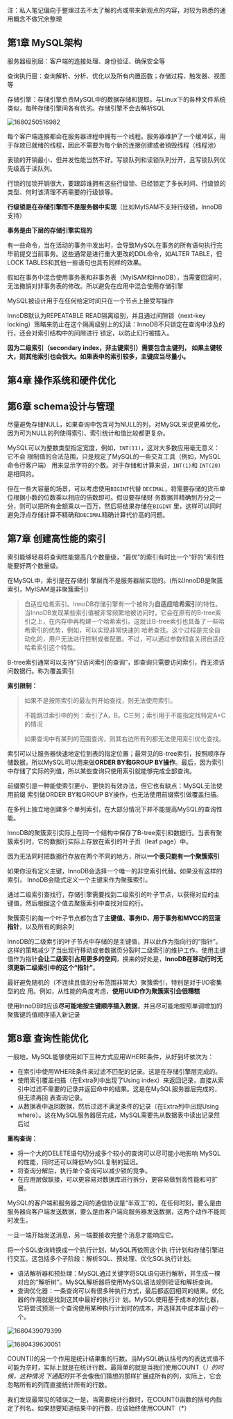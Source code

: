 注：私人笔记偏向于整理过去不太了解的点或带来新观点的内容，对较为熟悉的通用概念不做冗余整理

## 第1章 MySQL架构

服务器级别层：客户端的连接处理、身份验证、确保安全等

查询执行层：查询解析、分析、优化以及所有内置函数；存储过程、触发器、视图等

存储引擎：存储引擎负责MySQL中的数据存储和提取。与Linux下的各种文件系统类似，每种存储引擎间各有优劣。存储引擎不会去解析SQL

![1680250516982](image/高性能MySQL第四版/1680250516982.png)

每个客户端连接都会在服务器进程中拥有一个线程。服务器维护了一个缓冲区，用于存放已就绪的线程，因此不需要为每个新的连接创建或者销毁线程（线程池）

表锁的开销最小，但并发性能当然不好。写锁队列和读锁队列分开，且写锁队列优先级高于读队列。

行锁的加锁开销很大，要跟踪谁拥有这些行级锁、已经锁定了多长时间、行级锁的类型、何时该清理不再需要的行级锁等。

**行级锁是在存储引擎而不是服务器中实现**（比如MyISAM不支持行级锁，InnoDB支持）

**事务是由下层的存储引擎实现的**

有一些命令，当在活动的事务中发出时，会导致MySQL在事务的所有语句执行完毕前提交当前事务。这些通常是进行重大更改的DDL命令，如ALTER TABLE，但LOCK TABLES和其他一些语句也具有同样的效果。

假如在事务中混合使用事务表和非事务表（MyISAM和InnoDB），当需要回滚时，无法撤销对非事务表的修改。所以避免在应用中混合使用存储引擎

MySQL被设计用于在任何给定时间只在一个节点上接受写操作

InnoDB默认为REPEATABLE READ隔离级别，并且通过间隙锁（next-key locking）策略来防止在这个隔离级别上的幻读：InnoDB不只锁定在查询中涉及的行，还会对索引结构中的间隙进行 锁定，以防止幻行被插入。

**因为二级索引（secondary index，非主键索引）需要包含主键列， 如果主键较大，则其他索引也会很大。如果表中的索引较多，主键应当尽量小。**

## 第4章 操作系统和硬件优化


## 第6章 schema设计与管理

尽量避免存储NULL，如果查询中包含可为NULL的列，对MySQL来说更难优化，因为可为NULL的列使得索引、索引统计和值比较都更复杂。

MySQL可以为整数类型指定宽度，例如，`INT(11)`，这对大多数应用毫无意义：它不会 限制值的合法范围，只是规定了MySQL的一些交互工具（例如，MySQL命令行客户端） 用来显示字符的个数。对于存储和计算来说，`INT(1)`和 `INT(20)`是相同的。

但在一些大容量的场景，可以考虑使用`BIGINT`代替 `DECIMAL`，将需要存储的货币单位根据小数的位数乘以相应的倍数即可。假设要存储财 务数据并精确到万分之一分，则可以把所有金额乘以一百万，然后将结果存储在`BIGINT` 里，这样可以同时避免浮点存储计算不精确和`DECIMAL`精确计算代价高的问题。

## 第7章 创建高性能的索引

索引能够轻易将查询性能提高几个数量级，“最优”的索引有时比一个“好的”索引性能要好两个数量级。

在MySQL中，索引是在存储引 擎层而不是服务器层实现的。(所以InnoDB是聚簇索引，MyISAM是非聚簇索引)

> 自适应哈希索引。InnoDB存储引擎有一个被称为**自适应哈希索引**的特性。当InnoDB发现某些索引值被非常频繁地被访问时，它会在原有的B-tree索引之上，在内存中再构建一个哈希索引。这就让B-tree索引也具备了一些哈希索引的优势，例如，可以实现非常快速的 哈希查找。这个过程是完全自动化的，用户无法进行控制或者配置。不过，可以通过参数彻底关闭自适应哈希索引这个特性。

B-tree索引通常可以支持“只访问索引的查询”，即查询只需要访问索引，而无须访问数据行。称为覆盖索引

**索引限制：**

> 如果不是按照索引的最左列开始查找，则无法使用索引。
>
> 不能跳过索引中的列：索引了A，B，C三列；索引用于不能指定找特定A+C的情况
>
> 如果查询中有某列的范围查询，则其右边所有列都无法使用索引优化查找。

索引可以让服务器快速地定位到表的指定位置；最常见的B-tree索引，按照顺序存储数据，所以MySQL可以用来做**ORDER BY和GROUP BY操作**。最后，因为索引中存储了实际的列值，所以某些查询只使用索引就能够完成全部查询。

前缀索引是一种能使索引更小、更快的有效办法，但它也有缺点：MySQL无法使用前缀 索引做ORDER BY和GROUP BY操作，也无法使用前缀索引做覆盖扫描。

在多列上独立地创建多个单列索引，在大部分情况下并不能提高MySQL的查询性能。

InnoDB的聚簇索引实际上在同一个结构中保存了B-tree索引和数据行。当表有聚簇索引时，它的数据行实际上存放在索引的叶子页（leaf page）中。

因为无法同时把数据行存放在两个不同的地方，所以**一个表只能有一个聚簇索引**

如果你没有定义主键，InnoDB会选择一个唯一的非空索引代替。如果没有这样的索引， InnoDB会隐式定义一个主键来作为聚簇索引。

通过二级索引查找行，存储引擎需要找到二级索引的叶子节点，以获得对应的主 键值，然后根据这个值去聚簇索引中查找对应的行。

聚簇索引的每一个叶子节点都包含了**主键值、事务ID、用于事务和MVCC的回滚指针**，以及所有的剩余列

InnoDB的二级索引的叶子节点中存储的是主键值，并以此作为指向行的“指针”。这样的策略减少了当出现行移动或者数据页分裂时二级索引的维护工作。使用主键值作为指针**会让二级索引占用更多的空间**，换来的好处是，**InnoDB在移动行时无须更新二级索引中的这个“指针”**。

最好避免随机的（不连续且值的分布范围非常大）聚簇索引，特别是对于I/O密集型的应 用。例如，从性能的角度考虑，**使用UUID作为聚簇索引会很糟糕**

使用InnoDB时应该**尽可能地按主键顺序插入数据**，并且尽可能地按照单调增加的聚簇键的值顺序插入新记录



## 第8章 查询性能优化

一般地，MySQL能够使用如下三种方式应用WHERE条件，从好到坏依次为：

* 在索引中使用WHERE条件来过滤不匹配的记录。这是在存储引擎层完成的。
* 使用索引覆盖扫描（在Extra列中出现了Using index）来返回记录，直接从索引中过滤不需要的记录并返回命中的结果。这是在MySQL服务器层完成的，但无须再回 表查询记录。
* 从数据表中返回数据，然后过滤不满足条件的记录（在Extra列中出现Using where）。这在MySQL服务器层完成，MySQL需要先从数据表中读出记录然后过

**重构查询：**

* 将一个大的DELETE语句切分成多个较小的查询可以尽可能小地影响 MySQL的性能，同时还可以降低MySQL复制的延迟。
* 将查询分解后，执行单个查询可以减少锁的竞争。
* 在应用层做联接，可以更容易对数据库进行拆分，更容易做到高性能和可扩展。

MySQL的客户端和服务器之间的通信协议是“半双工”的，在任何时刻，要么是由服务器向客户端发送数据，要么是由客户端向服务器发送数据，这两个动作不能同时发生。

一旦一端开始发送消息，另一端要接收完整个消息才能响应它。

将一个SQL查询转换成一个执行计划，MySQL再依照这个执 行计划和存储引擎进行交互。这包括多个子阶段：解析SQL、预处理、优化SQL执行计划。

* 语法解析器和预处理：MySQL通过关键字将SQL语句进行解析，并生成一棵对应的“解析树”。MySQL解析器将使用MySQL语法规则验证和解析查询。
* 查询优化器：一条查询可以有很多种执行方式，最后都返回相同的结果。优化器的作用就是找到这其中最好的执行计 划。MySQL使用基于成本的优化器，它将尝试预测一个查询使用某种执行计划时的成本，并选择其中成本最小的一个。

![1680439079399](image/高性能MySQL第四版/1680439079399.png)

![1680439630051](image/高性能MySQL第四版/1680439630051.png)

COUNT()的另一个作用是统计结果集的行数。当MySQL确认括号内的表达式值不可能为空时，实际上就是在统计行数。最简单的就是当我们使用COUNT（*）的时候，这种情况 下通配符*并不会像我们猜想的那样扩展成所有的列，实际上，它会忽略所有的列而直接统计所有的行数。

我们发现最常见的错误之一是，当需要统计行数时，在COUNT()函数的括号内指定了列名。如果想要知道结果中的行数，应该始终使用COUNT（*）

